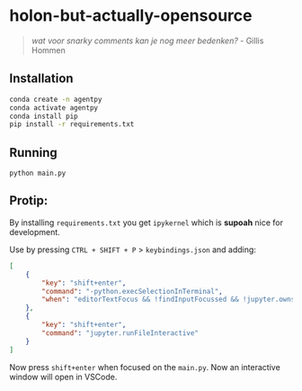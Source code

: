 # holon-but-actually-opensource

> *wat voor snarky comments kan je nog meer bedenken?*  - Gillis Hommen


## Installation

```bash
conda create -n agentpy
conda activate agentpy
conda install pip
pip install -r requirements.txt
```

## Running
```
python main.py
```


## Protip:

By installing `requirements.txt` you get `ipykernel` which is **supoah** nice for development. 

Use by pressing `CTRL + SHIFT + P` > `keybindings.json` and adding:
```json
[
    {
        "key": "shift+enter",
        "command": "-python.execSelectionInTerminal",
        "when": "editorTextFocus && !findInputFocussed && !jupyter.ownsSelection && !notebookEditorFocused && !replaceInputFocussed && editorLangId == 'python'"
    },
    {
        "key": "shift+enter",
        "command": "jupyter.runFileInteractive"
    }
]
```

Now press `shift+enter` when focused on the `main.py`. Now an interactive window will open in VSCode. 